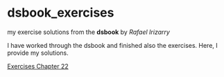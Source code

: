 # dsbook_exercises
my exercise solutions from the **dsbook** by *Rafael Irizarry*

I have worked through the dsbook and finished also the exercises. Here, I provide my solutions.

[Exercises Chapter 22](ex_22_text_mining.html)

